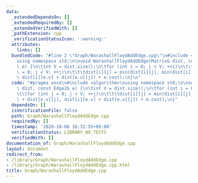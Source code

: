 ```yaml
---
data:
  _extendedDependsOn: []
  _extendedRequiredBy: []
  _extendedVerifiedWith: []
  _pathExtension: cpp
  _verificationStatusIcon: ':warning:'
  attributes:
    links: []
  bundledCode: "#line 2 \"Graph/WarashallFloydAddEdge.cpp\"\n#include <algorithm>\n\
    using namespace std;\n\nvoid WarashallFloydAddEdge(Matrix& dist, const Edge2&\
    \ e) {\n\tint V = dist.size();\n\tfor (int i = 0; i < V; ++i)\n\t\tfor (int j\
    \ = 0; j < V; ++j)\n\t\t\tdist[i][j] = min(dist[i][j], min(dist[i][e.u] + dist[e.v][j],\
    \ dist[i][e.v] + dist[e.u][j]) + e.cost);\n}\n"
  code: "#pragma once\n#include <algorithm>\nusing namespace std;\n\nvoid WarashallFloydAddEdge(Matrix&\
    \ dist, const Edge2& e) {\n\tint V = dist.size();\n\tfor (int i = 0; i < V; ++i)\n\
    \t\tfor (int j = 0; j < V; ++j)\n\t\t\tdist[i][j] = min(dist[i][j], min(dist[i][e.u]\
    \ + dist[e.v][j], dist[i][e.v] + dist[e.u][j]) + e.cost);\n}"
  dependsOn: []
  isVerificationFile: false
  path: Graph/WarashallFloydAddEdge.cpp
  requiredBy: []
  timestamp: '2020-10-06 16:32:55+09:00'
  verificationStatus: LIBRARY_NO_TESTS
  verifiedWith: []
documentation_of: Graph/WarashallFloydAddEdge.cpp
layout: document
redirect_from:
- /library/Graph/WarashallFloydAddEdge.cpp
- /library/Graph/WarashallFloydAddEdge.cpp.html
title: Graph/WarashallFloydAddEdge.cpp
---
```

